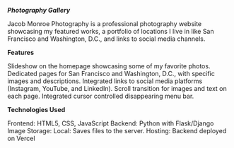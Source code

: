 _**Photography Gallery**_

Jacob Monroe Photography is a professional photography website showcasing 
my featured works, a portfolio of locations I live in like San Francisco and Washington, D.C., and links to 
social media channels.

**Features**

Slideshow on the homepage showcasing some of my favorite photos.
Dedicated pages for San Francisco and Washington, D.C., with specific images and descriptions.
Integrated links to social media platforms (Instagram, YouTube, and LinkedIn).
Scroll transition for images and text on each page.
Integrated cursor controlled disappearing menu bar.

**Technologies Used**

Frontend: HTML5, CSS, JavaScript
Backend: Python with Flask/Django
Image Storage:
Local: Saves files to the server.
Hosting: Backend deployed on Vercel
